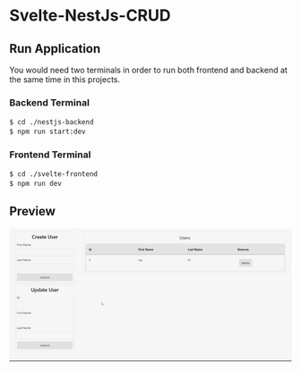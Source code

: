 # Svelte-NestJs-CRUD

## Run Application

You would need two terminals in order to run both frontend and backend at the same time in this projects.

### Backend Terminal

```bash
$ cd ./nestjs-backend
$ npm run start:dev
```

### Frontend Terminal

```bash
$ cd ./svelte-frontend
$ npm run dev
```

## Preview

![Preview](/preview.gif)

